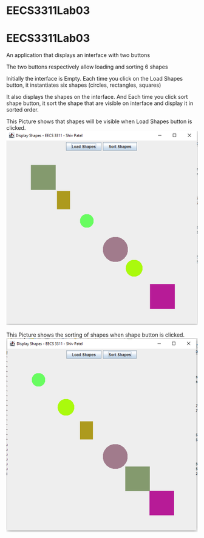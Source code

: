 # EECS3311Lab03

# EECS3311Lab03
An application that displays an interface with two buttons

The two buttons respectively
allow loading and sorting 6
shapes


Initially the interface is Empty.
Each time you click on the Load
Shapes button, it instantiates six shapes (circles,
rectangles, squares)


It also displays the shapes on
the interface.
And Each time you click sort shape button, it sort the shape that
are visible on interface and display it in sorted order.


This Picture shows that shapes will be visible when Load Shapes button is clicked.
<img src = "https://github.com/shiv0527/EECS3311Lab03/blob/master/loadshapes.PNG"/>


This Picture shows the sorting of shapes when shape button is clicked.
<img src = "https://github.com/shiv0527/EECS3311Lab03/blob/master/sortshape.PNG"/>
